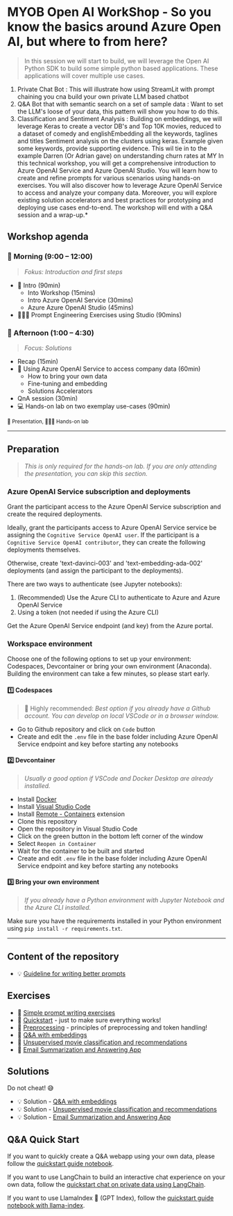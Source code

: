 # MYOB Open AI WorkShop - So you know the basics around Azure Open AI, but where to from here?

> In this session we will start to build, we will leverage the Open AI Python SDK to build some simple python based applications. These applications will cover multiple use cases. 
1. Private Chat Bot : This will illustrate how using StreamLit with prompt chaining you cna build your own private LLM based chatbot
2. Q&A Bot that with semantic search on a set of sample data : Want to set the LLM's loose of your data, this pattern will show you how to do this.
3. Classification and Sentiment Analysis : Building on embeddings, we will leverage Keras to create a vector DB's and 
Top 10K movies, reduced to a dataset of comedy and englishEmbedding all the keywords, taglines and titles
Sentiment analysis on the clusters using keras. 
Example given some keywords, provide supporting evidence. 
This wil tie in to the example Darren (Or Adrian gave) on understanding churn rates at MY
In this technical workshop, you will get a comprehensive introduction to Azure OpenAI Service and Azure OpenAI Studio. You will learn how to create and refine prompts for various scenarios using hands-on exercises. You will also discover how to leverage Azure OpenAI Service to access and analyze your company data. Moreover, you will explore existing solution accelerators and best practices for prototyping and deploying use cases end-to-end. The workshop will end with a Q&A session and a wrap-up.*

## Workshop agenda

### 🌅 Morning (9:00 – 12:00)

> *Fokus: Introduction and first steps*

* 📣 Intro (90min)
  * Into Workshop (15mins)
  * Intro Azure OpenAI Service (30mins)
  * Azure Azure OpenAI Studio (45mins)
* 🧑🏼‍💻 Prompt Engineering Exercises using Studio (90mins)

### 🌆 Afternoon (1:00 – 4:30)

> *Focus: Solutions*

* Recap (15min)
* 📣 Using Azure OpenAI Service to access company data (60min)
  * How to bring your own data
  * Fine-tuning and embedding
  * Solutions Accelerators
* QnA session (30min)
* 💻 Hands-on lab on two exemplay use-cases (90min)

<sup>
📣 Presentation, 🧑🏼‍💻 Hands-on lab
</sup>

-------------------

## Preparation

> *This is only required for the hands-on lab. If you are only attending the presentation, you can skip this section.*

### Azure OpenAI Service subscription and deployments

Grant the participant access to the Azure OpenAI Service subscription and create the required deployments.

Ideally, grant the participants access to Azure OpenAI Service service be assigning the `Cognitive Service OpenAI user`. If the participant is a `Cognitive Service OpenAI contributor`, they can create the following deployments themselves.

Otherwise, create 'text-davinci-003' and 'text-embedding-ada-002' deployments (and assign the participant to the deployments).

There are two ways to authenticate (see Jupyter notebooks):
1. (Recommended) Use the Azure CLI to authenticate to Azure and Azure OpenAI Service
2. Using a token (not needed if using the Azure CLI)

Get the Azure OpenAI Service endpoint (and key) from the Azure portal.

### Workspace environment

Choose one of the following options to set up your environment: Codespaces, Devcontainer or bring your own environment (Anaconda). Building the environment can take a few minutes, so please start early.

#### 1️⃣ Codespaces

> 🌟 Highly recommended: *Best option if you already have a Github account. You can develop on local VSCode or in a browser window.*

* Go to Github repository and click on `Code` button
* Create and edit the `.env` file in the base folder including Azure OpenAI Service endpoint and key before starting any notebooks

#### 2️⃣ Devcontainer

> *Usually a good option if VSCode and Docker Desktop are already installed.*

* Install [Docker](https://www.docker.com/products/docker-desktop)
* Install [Visual Studio Code](https://code.visualstudio.com/)
* Install [Remote - Containers](https://marketplace.visualstudio.com/items?itemName=ms-vscode-remote.remote-containers) extension
* Clone this repository
* Open the repository in Visual Studio Code
* Click on the green button in the bottom left corner of the window
* Select `Reopen in Container`
* Wait for the container to be built and started
* Create and edit `.env` file in the base folder including Azure OpenAI Service endpoint and key before starting any notebooks

#### 3️⃣ Bring your own environment

> *If you already have a Python environment with Jupyter Notebook and the Azure CLI installed.*

Make sure you have the requirements installed in your Python environment using `pip install -r requirements.txt`.

-------------------

## Content of the repository

* :bulb: [Guideline for writing better prompts](lectures/prompt_writing_help.md)

## Exercises

* :muscle: [Simple prompt writing exercises](exercises/exercises.md)
* :muscle: [Quickstart](exercises/quickstart.ipynb) - just to make sure everything works!
* :muscle: [Preprocessing](exercises/preprocessing.ipynb) - principles of preprocessing and token handling!
* :muscle: [Q&A with embeddings](exercises/qna_with_embeddings_exercise.ipynb)
* :muscle: [Unsupervised movie classification and recommendations](exercises/movie_classification_unsupervised_incl_recommendations_exercise.ipynb)
* :muscle: [Email Summarization and Answering App](exercises/email_app.md)

## Solutions

Do not cheat! :sweat_smile:

* :bulb: Solution - [Q&A with embeddings](exercises/solutions/qna_with_embeddings_solution.ipynb)
* :bulb: Solution - [Unsupervised movie classification and recommendations](exercises/solutions/movie_classification_unsupervised_incl_recommendations_solution.ipynb)
* :bulb: Solution - [Email Summarization and Answering App](exercises/solutions/email_app.py)

## Q&A Quick Start

If you want to quickly create a Q&A webapp using your own data, please follow the [quickstart guide notebook](qna-quickstart-template/qna-app-quickstart.ipynb).

If you want to use LangChain to build an interactive chat experience on your own data, follow the [quickstart chat on private data using LangChain](qna-chat-with-langchain/qna-chat-with-langchain.ipynb).

If you want to use LlamaIndex 🦙 (GPT Index), follow the [quickstart guide notebook with llama-index](qna-quickstart-with-gpt-index/qna-quickstart-with-llama-index.ipynb).
